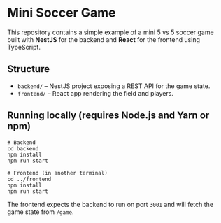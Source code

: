 # Mini Soccer Game

This repository contains a simple example of a mini 5 vs 5 soccer game built with **NestJS** for the backend and **React** for the frontend using TypeScript.

## Structure

- `backend/` – NestJS project exposing a REST API for the game state.
- `frontend/` – React app rendering the field and players.

## Running locally (requires Node.js and Yarn or npm)

```
# Backend
cd backend
npm install
npm run start

# Frontend (in another terminal)
cd ../frontend
npm install
npm run start
```

The frontend expects the backend to run on port `3001` and will fetch the game state from `/game`.
